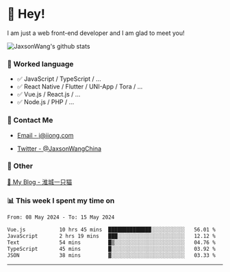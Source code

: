 # 👋 Hey!

I am just a web front-end developer and I am glad to meet you!

![JaxsonWang's github stats](https://github-readme-stats.vercel.app/api?username=JaxsonWang&&show_icons=true&&title_color=1abc9c&&icon_color=1abc9c)


### 📝 Worked language

- ✅ JavaScript / TypeScript / ...
- ✅ React Native / Flutter / UNI-App / Tora / ...
- ✅ Vue.js / React.js / ...
- ✅ Node.js / PHP / ...

### 📮 Contact Me

- [Email - i@iiong.com](mailto:i@iiong.com)

- [Twitter - @JaxsonWangChina](https://twitter.com/JaxsonWangChina)

### 🤪 Other

[📌 My Blog - 淮城一只猫](https://iiong.com)

### 📊 This week I spent my time on

<!--START_SECTION:waka-->

```txt
From: 08 May 2024 - To: 15 May 2024

Vue.js           10 hrs 45 mins  ██████████████░░░░░░░░░░░   56.01 %
JavaScript       2 hrs 19 mins   ███░░░░░░░░░░░░░░░░░░░░░░   12.12 %
Text             54 mins         █▒░░░░░░░░░░░░░░░░░░░░░░░   04.76 %
TypeScript       45 mins         █░░░░░░░░░░░░░░░░░░░░░░░░   03.92 %
JSON             38 mins         ▓░░░░░░░░░░░░░░░░░░░░░░░░   03.33 %
```

<!--END_SECTION:waka-->

---
